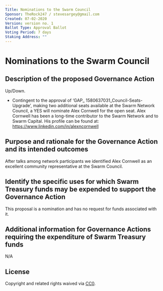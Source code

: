 ```yaml
---
Title: Nominations to the Swarm Council
Sponsor: TheRock247 / stevesargey@gmail.com
Created: 07-02-2020
Version: version no. 1
Ballot Type: Approval Ballot
Voting Period: 7 days
Staking Address: ""
---
```


# Nominations to the Swarm Council

## Description of the proposed Governance Action

Up/Down.

- Contingent to the approval of ‘GAP_ 1580637031_Council-Seats-Upgrade’, making two additional seats available at the Swarm Network Council, a YES will nominate Alex Cornwell for the open seat. Alex Cornwell has been a long-time contributor to the Swarm Network and to Swarm Capital. His profile can be found at: https://www.linkedin.com/in/alexncornwell

## Purpose and rationale for the Governance Action and its intended outcomes

After talks among network participants we identified Alex Cornwell as an excellent community representative at the Swarm Council.

## Identify the specific uses for which Swarm Treasury funds may be expended to support the Governance Action

This proposal is a nomination and has no request for funds associated with it.

## Additional information for Governance Actions requiring the expenditure of Swarm Treasury funds

N/A


## License 
Copyright and related rights waived via [CC0](https://creativecommons.org/publicdomain/zero/1.0/).

